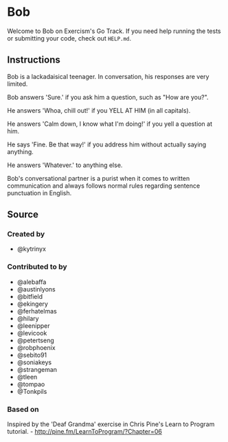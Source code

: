 # Bob

Welcome to Bob on Exercism's Go Track.
If you need help running the tests or submitting your code, check out `HELP.md`.

## Instructions

Bob is a lackadaisical teenager. In conversation, his responses are very limited.

Bob answers 'Sure.' if you ask him a question, such as "How are you?".

He answers 'Whoa, chill out!' if you YELL AT HIM (in all capitals).

He answers 'Calm down, I know what I'm doing!' if you yell a question at him.

He says 'Fine. Be that way!' if you address him without actually saying
anything.

He answers 'Whatever.' to anything else.

Bob's conversational partner is a purist when it comes to written communication and always follows normal rules regarding sentence punctuation in English.

## Source

### Created by

- @kytrinyx

### Contributed to by

- @alebaffa
- @austinlyons
- @bitfield
- @ekingery
- @ferhatelmas
- @hilary
- @leenipper
- @levicook
- @petertseng
- @robphoenix
- @sebito91
- @soniakeys
- @strangeman
- @tleen
- @tompao
- @Tonkpils

### Based on

Inspired by the 'Deaf Grandma' exercise in Chris Pine's Learn to Program tutorial. - http://pine.fm/LearnToProgram/?Chapter=06